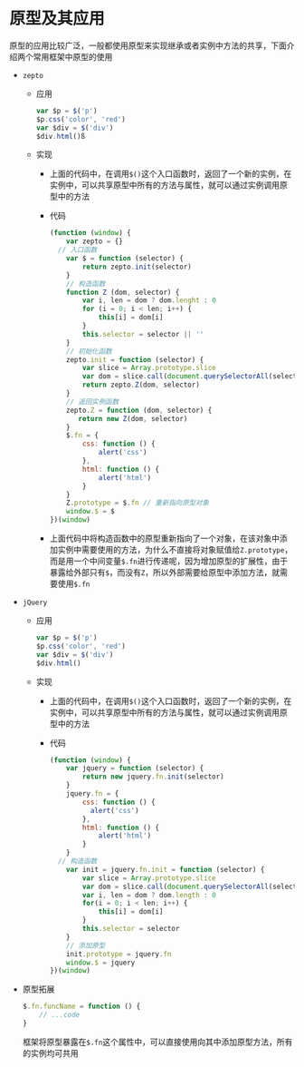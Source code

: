 # 原型及其应用

原型的应用比较广泛，一般都使用原型来实现继承或者实例中方法的共享，下面介绍两个常用框架中原型的使用

- `zepto`

  - 应用

    ```javascript
    var $p = $('p')
    $p.css('color', 'red')
    var $div = $('div')
    $div.html()ß
    ```

  - 实现

    - 上面的代码中，在调用`$()`这个入口函数时，返回了一个新的实例，在实例中，可以共享原型中所有的方法与属性，就可以通过实例调用原型中的方法

    - 代码

      ```javascript
      (function (window) {
          var zepto = {}
      	// 入口函数    
          var $ = function (selector) {
              return zepto.init(selector)
          }
          // 构造函数
          function Z (dom, selector) {
              var i, len = dom ? dom.lenght : 0
              for (i = 0; i < len; i++) {
                  this[i] = dom[i]
              }
              this.selector = selector || ''
          }
          // 初始化函数
          zepto.init = function (selector) {
              var slice = Array.prototype.slice
              var dom = slice.call(document.querySelectorAll(selector)) // 转为数组
              return zepto.Z(dom, selector)
          }
          // 返回实例函数
          zepto.Z = function (dom, selector) {
             return new Z(dom, selector)
          }
          $.fn = {
              css: function () {
                  alert('css')
              },
              html: function () {
                  alert('html')
              }
          }
          Z.prototype = $.fn // 重新指向原型对象
          window.$ = $
      })(window)
      ```

    - 上面代码中将构造函数中的原型重新指向了一个对象，在该对象中添加实例中需要使用的方法，为什么不直接将对象赋值给`Z.prototype`，而是用一个中间变量`$.fn`进行传递呢，因为增加原型的扩展性，由于暴露给外部只有`$`，而没有`Z`，所以外部需要给原型中添加方法，就需要使用`$.fn`

- `jQuery`

  - 应用

    ```javascript
    var $p = $('p')
    $p.css('color', 'red')
    var $div = $('div')
    $div.html()
    ```

  - 实现

    - 上面的代码中，在调用`$()`这个入口函数时，返回了一个新的实例，在实例中，可以共享原型中所有的方法与属性，就可以通过实例调用原型中的方法

    - 代码

      ```javascript
      (function (window) {
          var jquery = function (selector) {
              return new jquery.fn.init(selector)
          }
          jquery.fn = {
              css: function () {
               	alert('css')
              },
              html: function () {
                  alert('html')
              }
          }
      	// 构造函数    
          var init = jquery.fn.init = function (selector) {
              var slice = Array.prototype.slice
              var dom = slice.call(document.querySelectorAll(selector))
              var i, len = dom ? dom.length : 0
              for(i = 0; i < len; i++) {
                  this[i] = dom[i]
              }
              this.selector = selector
          }
          // 添加原型
          init.prototype = jquery.fn
          window.$ = jquery
      })(window)
      ```

- 原型拓展

  ```javascript
  $.fn.funcName = function () {
      // ...code
  }
  ```

  框架将原型暴露在`$.fn`这个属性中，可以直接使用向其中添加原型方法，所有的实例均可共用